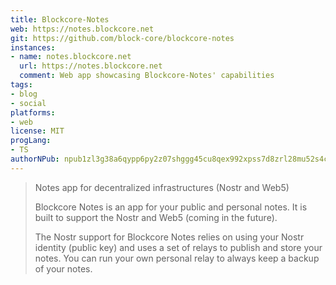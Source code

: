 ```yaml
---
title: Blockcore-Notes
web: https://notes.blockcore.net
git: https://github.com/block-core/blockcore-notes
instances:
- name: notes.blockcore.net 
  url: https://notes.blockcore.net
  comment: Web app showcasing Blockcore-Notes' capabilities
tags:
- blog
- social
platforms:
- web
license: MIT
progLang:
- TS
authorNPub: npub1zl3g38a6qypp6py2z07shggg45cu8qex992xpss7d8zrl28mu52s4cjajh
---
```


> Notes app for decentralized infrastructures (Nostr and Web5)
> 
> Blockcore Notes is an app for your public and personal notes. It is built to support the Nostr and Web5 (coming in the future).
>
> The Nostr support for Blockcore Notes relies on using your Nostr identity (public key) and uses a set of relays to publish and store your notes. You can run your own personal relay to always keep a backup of your notes.